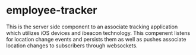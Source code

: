 employee-tracker
================

This is the server side component to an associate tracking application which utilizes iOS devices and ibeacon technology.  This compenent listens for location change events and persists them as well as pushes associate location changes to subscribers through websockets.
